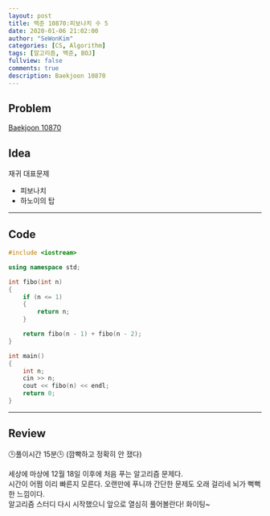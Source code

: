 ```yaml
---
layout: post
title: 백준 10870:피보나치 수 5
date: 2020-01-06 21:02:00
author: "SeWonKim"
categories: [CS, Algorithm]
tags: [알고리즘, 백준, BOJ]
fullview: false
comments: true
description: Baekjoon 10870
---
```


## Problem

[Baekjoon 10870](https://www.acmicpc.net/problem/10870)



## Idea

재귀 대표문제        
- 피보나치
- 하노이의 탑


---

## Code
```cpp
#include <iostream>

using namespace std;

int fibo(int n)
{
    if (n <= 1)
    {
        return n;
    }

    return fibo(n - 1) + fibo(n - 2);
}

int main()
{
    int n;
    cin >> n;
    cout << fibo(n) << endl;
    return 0;
}
```

---

## Review
🕒풀이시간 15분🕒 (깜빡하고 정확히 안 쟀다)     

세상에 마상에 12월 18일 이후에 처음 푸는 알고리즘 문제다.      
시간이 어쩜 이리 빠른지 모른다. 오랜만에 푸니까 간단한 문제도 오래 걸리네 뇌가 뻑뻑한 느낌이다.     
알고리즘 스터디 다시 시작했으니 앞으로 열심히 풀어볼란다! 화이팅~
